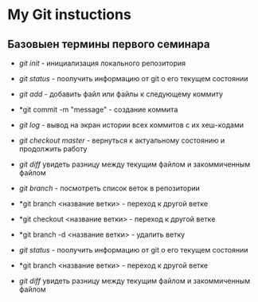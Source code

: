 # My Git instuctions

## Базовыен термины первого семинара

* *git init* - инициализация локального репозитория

* *git status* - поолучить информацию от git о его текущем состоянии

* *git add* - добавить файл или файлы к следующему коммиту

* *git commit -m "message" - создание коммита 

* *git log* - вывод на экран истории всех коммитов с их хеш-кодами

* *git checkout master* - вернуться к актуальному состоянию и продолжить работу

* *git diff* увидеть разницу между текущим файлом и закоммиченным файлом 

* *git branch* - посмотреть список веток в репозитории

* *git branch <название ветки> - переход к другой ветке

* *git checkout <название ветки> - переход к другой ветке

* *git branch -d <название ветки> - удалить ветку

* *git status* - поолучить информацию от git о его текущем состоянии

* *git branch <название ветки> - переход к другой ветке

* *git diff* увидеть разницу между текущим файлом и закоммиченным файлом 
